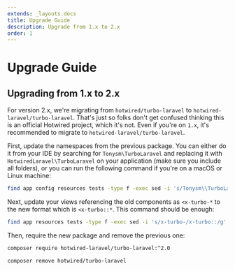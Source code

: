```yaml
---
extends: _layouts.docs
title: Upgrade Guide
description: Upgrade from 1.x to 2.x
order: 1
---
```


# Upgrade Guide

## Upgrading from 1.x to 2.x

For version 2.x, we're migrating from `hotwired/turbo-laravel` to `hotwired-laravel/turbo-laravel`. That's just so folks don't get confused thinking this is an official Hotwired project, which it's not. Even if you're on `1.x`, it's recommended to migrate to `hotwired-laravel/turbo-laravel`.

First, update the namespaces from the previous package. You can either do it from your IDE by searching for `Tonysm\TurboLaravel` and replacing it with `HotwiredLaravel\TurboLaravel` on your application (make sure you include all folders), or you can run the following command if you're on a macOS or Linux machine:

```bash
find app config resources tests -type f -exec sed -i 's/Tonysm\\TurboLaravel/HotwiredLaravel\\TurboLaravel/g' {} +
```

Next, update your views referencing the old components as `<x-turbo-*` to the new format which is `<x-turbo::*`. This command should be enough:

```bash
find app resources tests -type f -exec sed -i 's/x-turbo-/x-turbo::/g' {} +
```

Then, require the new package and remove the previous one:

```bash
composer require hotwired-laravel/turbo-laravel:^2.0

composer remove hotwired/turbo-laravel
```
